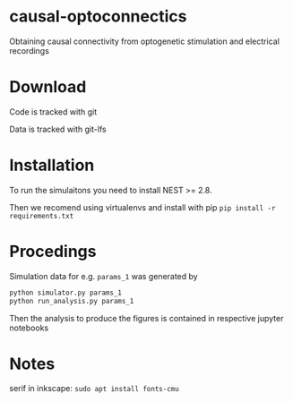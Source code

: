 # causal-optoconnectics
Obtaining causal connectivity from optogenetic stimulation and electrical recordings

# Download
Code is tracked with git

Data is tracked with git-lfs

# Installation
To run the simulaitons you need to install NEST >= 2.8.

Then we recomend using virtualenvs and install with pip
```pip install -r requirements.txt```

# Procedings
Simulation data for e.g. `params_1` was generated by
```bash
python simulator.py params_1
python run_analysis.py params_1
```
Then the analysis to produce the figures is contained in respective jupyter notebooks

# Notes
serif in inkscape:
`sudo apt install fonts-cmu`
